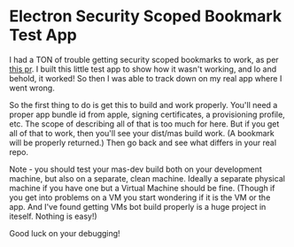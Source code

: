 # Electron Security Scoped Bookmark Test App

I had a TON of trouble getting security scoped bookmarks to work, as per [this pr](https://github.com/electron/electron/pull/11711).
I built this little test app to show how it wasn't working, and lo and behold, it worked! So then I was able to 
track down on my real app where I went wrong.  

So the first thing to do is get this to build and work properly. You'll need a proper app bundle id from apple, signing certificates, a provisioning profile,  etc.
The scope of describing all of that is too much for here. But if you get all of that to work, then you'll see your dist/mas build work.  (A bookmark will be properly returned.) 
Then go back and see what differs in your real repo.  

Note - you should test your mas-dev build both on your development machine, but also on a separate, clean machine. Ideally a separate physical machine if you have one but a Virtual Machine should be fine. (Though if you get into problems on a VM you start wondering if it is the VM or the app. And I've found getting VMs bot build properly is a huge project in iteself. Nothing is easy!)

Good luck on your debugging!
